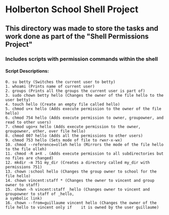 # Holberton School Shell Project

## This directory was made to store the tasks and work done as part of the "Shell Permissions Project"

### Includes scripts with permission commands within the shell

#### Script Descriptions:

	0. su betty (Switches the current user to betty)
	1. whoami (Prints name of current user)
	2. groups (Prints all the groups the current user is part of)
	3. sudo chown betty hello (Changes the owner of the file hello to the user betty)
	4. touch hello (Create an empty file called hello)
	5. chmod u+x hello (Adds execute permission to the owner of the file hello)
	6. chmod 754 hello (Adds execute permission to owner, groupowner, and read to other users)
	7. chmod ugo+x hello (Adds execute permission to the owner, groupowner, other, over file hello)
	8. chmod 007 hello (Adds all the permissions to other users)
	9. chmod 753 hello (Sets mode of file to rwxr-x-wx)
 	10. chmod --reference=olleh hello (Mirrors the mode of the file hello to the file olleh)
	11. chmod -R a+X . (Adds execute permission to all subdirectories but no files are changed)
	12. mkdir -m 751 my_dir (Creates a directory called my_dir with permissions 751)
	13. chown :school hello (Changes the group owner to school for the file hello)
	14. chown vincent:staff * (Changes the owner to vincent and group owner to staff)
	15. chown -h vincent:staff _hello (Changes owner to vincent and groupowner to staff of _hello,
	a symbolic link)
	16. chown --from=guillaume vincent hello (Changes the owner of the file hello to vincent only if 	it is owned by the user guillaume)
